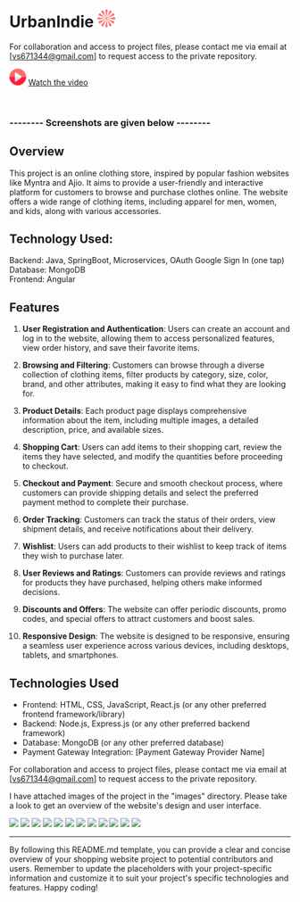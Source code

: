 # UrbanIndie  ![Project Logo](./Images/Vector.png)  



For collaboration and access to project files, please contact me via email at [vs671344@gmail.com] to request access to the private repository.

<img height="30" width="30" src="./Images/play.png"></img>
<a href="https://mega.nz/file/9Px3UJ6a#2QZG4IdrGOw_MIU3ug_Msi5RmoWmIr2HDZyRapdBWUU">Watch the video</a>

<br>
<h3>-------- Screenshots are given below --------</h3>

## Overview

This project is an online clothing store, inspired by popular fashion websites like Myntra and Ajio. It aims to provide a user-friendly and interactive platform for customers to browse and purchase clothes online. The website offers a wide range of clothing items, including apparel for men, women, and kids, along with various accessories.



## Technology Used:
Backend: Java, SpringBoot, Microservices, OAuth Google Sign In (one tap) <br>
Database: MongoDB<br>
Frontend: Angular

## Features

1. **User Registration and Authentication**: Users can create an account and log in to the website, allowing them to access personalized features, view order history, and save their favorite items.

2. **Browsing and Filtering**: Customers can browse through a diverse collection of clothing items, filter products by category, size, color, brand, and other attributes, making it easy to find what they are looking for.

3. **Product Details**: Each product page displays comprehensive information about the item, including multiple images, a detailed description, price, and available sizes.

4. **Shopping Cart**: Users can add items to their shopping cart, review the items they have selected, and modify the quantities before proceeding to checkout.

5. **Checkout and Payment**: Secure and smooth checkout process, where customers can provide shipping details and select the preferred payment method to complete their purchase.

6. **Order Tracking**: Customers can track the status of their orders, view shipment details, and receive notifications about their delivery.

7. **Wishlist**: Users can add products to their wishlist to keep track of items they wish to purchase later.

8. **User Reviews and Ratings**: Customers can provide reviews and ratings for products they have purchased, helping others make informed decisions.

9. **Discounts and Offers**: The website can offer periodic discounts, promo codes, and special offers to attract customers and boost sales.

10. **Responsive Design**: The website is designed to be responsive, ensuring a seamless user experience across various devices, including desktops, tablets, and smartphones.

## Technologies Used

- Frontend: HTML, CSS, JavaScript, React.js (or any other preferred frontend framework/library)
- Backend: Node.js, Express.js (or any other preferred backend framework)
- Database: MongoDB (or any other preferred database)
- Payment Gateway Integration: [Payment Gateway Provider Name]

For collaboration and access to project files, please contact me via email at [vs671344@gmail.com] to request access to the private repository.

I have attached images of the project in the "images" directory. Please take a look to get an overview of the website's design and user interface.


<img src="https://drive.google.com/uc?export=view&id=1N-msX_JEDVI6d2zTJLROCFxXtHn270m4">

<img src="https://drive.google.com/uc?export=view&id=1JrwxZKR4C_dPqMuV54VzHDA8BWL1L8pS">

<img src="https://drive.google.com/uc?export=view&id=1zUH8qx-sGgIRaFmkuZ2pWGIoLqOPnSNS">

<img src="https://drive.google.com/uc?export=view&id=1CPIP7YKZfX6r-TzrwgLmVK7u6Aw3pvcr">

<img src="https://drive.google.com/uc?export=view&id=15Uyivkag-7Pm6DVvYDTJfjuVaOlcYeno">

<img src="https://drive.google.com/uc?export=view&id=1lnuwHMPGAYC4MB3ss5b8Y-tElmdImviE">

<img src="https://drive.google.com/uc?export=view&id=18ByowTv6MIIj4LFD0DMwyYOwExLmDQsJ">

<img src="https://drive.google.com/uc?export=view&id=1Wh6gSxhiUL9D6_Qa2RIR-l0fKQ_-tSmt">

<img src="https://drive.google.com/uc?export=view&id=1Nf6NNvTPtLv-egqe7RsNXW_gIRqMTQmP">

<img src="https://drive.google.com/uc?export=view&id=1my1cUaPIwIZb5ot_mM4yXc6jRaQJ_YHZ">

<img src="https://drive.google.com/uc?export=view&id=1jw4-yZC4sL-AP1rdovwDGWop7tf73Nl0">

<img src="https://drive.google.com/uc?export=view&id=1aZUkoyo92jst6jrnZ6z1pOw_G3NDLoYS">






---

By following this README.md template, you can provide a clear and concise overview of your shopping website project to potential contributors and users. Remember to update the placeholders with your project-specific information and customize it to suit your project's specific technologies and features. Happy coding!
